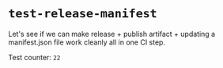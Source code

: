 # `test-release-manifest`

Let's see if we can make release + publish artifact + updating a manifest.json file work cleanly all in one CI step.

Test counter: `22`
